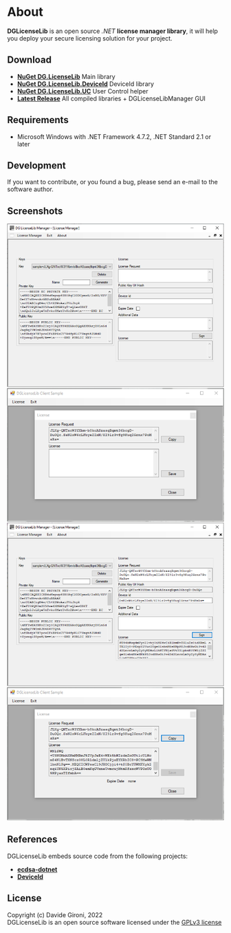 About
===

**DGLicenseLib** is an open source *.NET* **license manager library**, it will help you deploy your secure licensing solution for your project.

## Download

+ **[NuGet DG.LicenseLib](https://www.nuget.org/packages/DG.LicenseLib)** Main library
+ **[NuGet DG.LicenseLib.DeviceId](https://www.nuget.org/packages/DG.LicenseLib.DeviceId)** DeviceId library
+ **[NuGet DG.LicenseLib.UC](https://www.nuget.org/packages/DG.LicenseLib.UC)** User Control helper
+ **[Latest Release](../../releases/latest)** All compiled libraries + DGLicenseLibManager GUI

## Requirements

* Microsoft Windows with .NET Framework 4.7.2, .NET Standard 2.1 or later

## Development

If you want to contribute, or you found a bug, please send an e-mail to the software author.

## Screenshots

![Manager license generation](Raw/license_manager_generate_key.png?raw=true)
![Client license request](Raw/license_manager_license_request.png?raw=true)
![Manager license sign](Raw/license_manager_license_sign.png?raw=true)
![Client license validation](Raw/license_manager_license_validation.png?raw=true)

## References

DGLicenseLib embeds source code from the following projects:
+ **[ecdsa-dotnet](https://github.com/starkbank/ecdsa-dotnet)**
+ **[DeviceId](https://github.com/MatthewKing/DeviceId)**

## License

Copyright (c) Davide Gironi, 2022  
DGLicenseLib is an open source software licensed under the [GPLv3 license](http://opensource.org/licenses/GPL-3.0)
